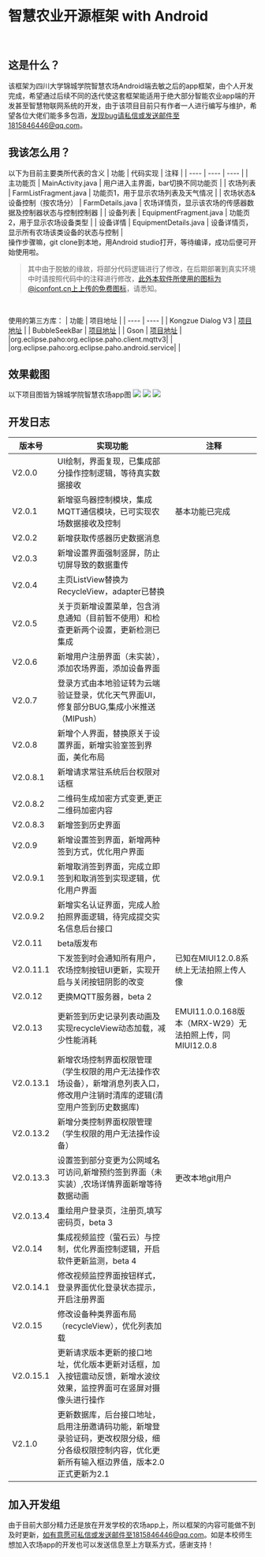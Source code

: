 # 智慧农业开源框架 with Android
</br>

## 这是什么？
该框架为四川大学锦城学院智慧农场Android端去敏之后的app框架，由个人开发完成，希望通过后续不同的迭代使这套框架能适用于绝大部分智能农业app端的开发甚至智慧物联网系统的开发，由于该项目目前只有作者一人进行编写与维护，希望各位大佬们能多多包涵，发现bug请私信或发送邮件至1815846446@qq.com。

## 我该怎么用？
以下为目前主要类所代表的含义
|  功能   | 代码实现  | 注释 |
|  ----  | ----  | ---- |
| 主功能页 | MainActivity.java | 用户进入主界面，bar切换不同功能页 |
| 农场列表  | FarmListFragment.java | 功能页1，用于显示农场列表及天气情况 |
| 农场状态&设备控制（按农场分）  | FarmDetails.java | 农场详情页，显示该农场的传感器数据及控制器状态与控制控制器 |
| 设备列表 | EquipmentFragment.java | 功能页2，用于显示农场设备类型 |
| 设备详情 | EquipmentDetails.java | 设备详情页，显示所有农场该类设备的状态与控制 |
</br>
操作步骤嘛，git clone到本地，用Android studio打开，等待编译，成功后便可开始使用啦。</br>

>其中由于脱敏的缘故，将部分代码逻辑进行了修改，在后期部署到真实环境中时请按照代码中的注释进行修改，此外本软件所使用的图标为@iconfont.cn上上传的免费图标，请悉知。
</br>

使用的第三方库：
|  功能   | 项目地址  |
|  ----  | ----  |
| Kongzue Dialog V3 | [项目地址](https://github.com/kongzue/DialogV3) |
| BubbleSeekBar  | [项目地址](https://github.com/woxingxiao/BubbleSeekBar) |
| Gson | [项目地址](https://github.com/google/gson) |
|org.eclipse.paho:org.eclipse.paho.client.mqttv3| |
|org.eclipse.paho:org.eclipse.paho.android.service| |
</br>

## 效果截图
以下项目图皆为锦城学院智慧农场app图
![](https://github.com/slatejack/openSmartFarm/blob/main/buildimg/%E9%A2%84%E8%A7%881.jpg?raw=true)
![](https://github.com/slatejack/openSmartFarm/blob/main/buildimg/%E9%A2%84%E8%A7%882.jpg?raw=true)
![](https://github.com/slatejack/openSmartFarm/blob/main/buildimg/%E9%A2%84%E8%A7%883.jpg?raw=true)

## 开发日志
|  版本号   | 实现功能  | 注释 |
|  ----  | ----  | ---- |
|  V2.0.0  | UI绘制，界面复现，已集成部分操作控制逻辑，等待真实数据接收 | |
|  V2.0.1  | 新增驱鸟器控制模块，集成MQTT通信模块，已可实现农场数据接收及控制 | 基本功能已完成 |
|  V2.0.2  | 新增获取传感器历史数据消息 |
|  V2.0.3  | 新增设置界面强制竖屏，防止切屏导致的数据重传 |
|  V2.0.4  | 主页ListView替换为RecycleView，adapter已替换 |
|  V2.0.5  | 关于页新增设置菜单，包含消息通知（目前暂不使用）和检查更新两个设置，更新检测已集成 |
|  V2.0.6  | 新增用户注册界面（未实装），添加农场界面，添加设备界面 |
|  V2.0.7  | 登录方式由本地验证转为云端验证登录，优化天气界面UI，修复部分BUG,集成小米推送（MIPush） |
|  V2.0.8  | 新增个人界面，替换原关于设置界面，新增实验室签到界面，美化布局 |
|  V2.0.8.1  | 新增请求常驻系统后台权限对话框 |
|  V2.0.8.2  | 二维码生成加密方式变更,更正二维码加密内容 |
|  V2.0.8.3  | 新增签到历史界面 |
|  V2.0.9  | 新增设置签到界面，新增两种签到方式，优化用户界面 |
|  V2.0.9.1  | 新增取消签到界面，完成立即签到和取消签到实现逻辑，优化用户界面 |
|  V2.0.9.2  | 新增实名认证界面，完成人脸拍照界面逻辑，待完成提交实名信息后台接口 |
|  V2.0.11 | beta版发布 |
|  V2.0.11.1  |下发签到时会通知所有用户，农场控制按钮UI更新，实现开启与关闭按钮阴影的改变| 已知在MIUI12.0.8系统上无法拍照上传人像 |
|  V2.0.12 | 更换MQTT服务器，beta 2 | 
|  V2.0.13 | 更新签到历史记录列表动画及实现recycleView动态加载，减少性能消耗 | EMUI11.0.0.168版本（MRX-W29）无法拍照上传，同MIUI12.0.8|
|  V2.0.13.1 | 新增农场控制界面权限管理（学生权限的用户无法操作农场设备），新增消息列表入口，修改用户注销时清库的逻辑(清空用户签到历史数据库) |
|  V2.0.13.2 | 新增分类控制界面权限管理（学生权限的用户无法操作设备）|
|  V2.0.13.3 | 设置签到部分变更为公网域名可访问,新增预约签到界面（未实装）,农场详情界面新增等待数据动画 | 更改本地git用户 |
|  V2.0.13.4 | 重绘用户登录页，注册页,填写密码页，beta 3 |
|  V2.0.14  | 集成视频监控（萤石云）与控制，优化界面控制逻辑，开启软件更新监测，beta 4 |
|  V2.0.14.1 | 修改视频监控界面按钮样式，登录界面优化登录状态提示，开启注册界面 |
|  V2.0.15  | 修改设备种类界面布局（recycleView），优化列表加载  |
|  V2.0.15.1 | 更新请求版本更新的接口地址，优化版本更新对话框，加入按钮震动反馈，新增水波纹效果，监控界面可在竖屏对摄像头进行操作 |
|  V2.1.0 | 更新数据库，后台接口地址，启用注册邀请码功能，新增登录验证码，更改权限分级，细分各级权限控制内容，优化更新所有输入框边界值，版本2.0正式更新为2.1 |

## 加入开发组
由于目前大部分精力还是放在开发学校的农场app上，所以框架的内容可能做不到及时更新，如有意愿可私信或发送邮件至1815846446@qq.com。如是本校师生想加入农场app的开发也可以发送信息至上方联系方式，感谢支持！

